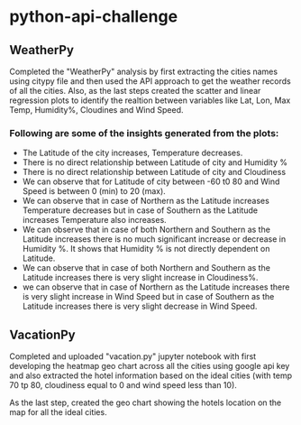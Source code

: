 # python-api-challenge

## WeatherPy
Completed the "WeatherPy" analysis by first extracting the cities names using citypy file and then used the API approach to get the weather records of all the cities. Also, as the last steps created the scatter and linear regression plots to identify the realtion between variables like Lat, Lon, Max Temp, Humidity%, Cloudines and Wind Speed.

### Following are some of the insights generated from the plots:
- The Latitude of the city increases, Temperature decreases.
- There is no direct relationship between Latitude of city and Humidity %
- There is no direct relationship between Latitude of city and Cloudiness
- We can observe that for Latitude of city between -60 t0 80 and Wind Speed is between 0 (min) to 20 (max).
- We can observe that in case of Northern as the Latitude increases Temperature decreases but in case of Southern as the Latitude increases Temperature also increases.
- We can observe that in case of both Northern and Southern as the Latitude increases there is no much significant increase or decrease in Humidity %. It shows that Humidity % is not directly dependent on Latitude.
- We can observe that in case of both Northern and Southern as the Latitude increases there is very slight increase in Cloudiness%.
- we can observe that in case of Northern as the Latitude increases there is very slight increase in Wind Speed but in case of Southern as the Latitude increases there is very slight decrease in Wind Speed.

## VacationPy
Completed and uploaded "vacation.py" jupyter notebook with first developing the heatmap geo chart across all the cities using google api key and also extracted the hotel information based on the ideal cities (with temp 70 tp 80, cloudiness equal to 0 and wind speed less than 10).

As the last step, created the geo chart showing the hotels location on the map for all the ideal cities.

